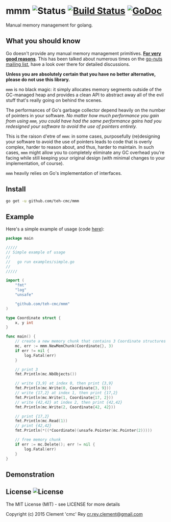 # mmm ![Status](https://img.shields.io/badge/status-stable-green.svg?style=plastic) [![Build Status](http://img.shields.io/travis/teh-cmc/mmm.svg?style=plastic)](https://travis-ci.org/teh-cmc/mmm) [![GoDoc](http://img.shields.io/badge/go-documentation-blue.svg?style=plastic)](http://godoc.org/github.com/teh-cmc/mmm)

Manual memory management for golang.

## What you should know

Go doesn't provide any manual memory management primitives. [**For very good reasons**]().
This has been talked about numerous times on the [go-nuts mailing list](), have a look over there for detailed discussions.

**Unless you are absolutely certain that you have no better alternative, please do not use this library.**

`mmm` is no black magic: it simply allocates memory segments outside of the GC-managed heap and provides a clean API to abstract away all of the evil stuff that's really going on behind the scenes.

The performances of Go's garbage collector depend heavily on the number of pointers in your software.
*No matter how much performance you gain from using `mmm`, you could have had the same performance gains had you redesigned your software to avoid the use of pointers entirely.*

This is the raison d'etre of `mmm`: in some cases, purposefully (re)designing your software to avoid the use of pointers leads to code that is overly complex, harder to reason about, and thus, harder to maintain. In such cases, `mmm` might allow you to completely eliminate any GC overhead you're facing while still keeping your original design (with minimal changes to your implementation, of course).

`mmm` heavily relies on Go's implementation of interfaces.

## Install

```bash
go get -u github.com/teh-cmc/mmm
```

## Example

Here's a simple example of usage (code [here](examples/simple.go)):

```Go
package main

/////
// Simple example of usage
//
//   go run examples/simple.go
//
/////

import (
	"fmt"
	"log"
	"unsafe"

	"github.com/teh-cmc/mmm"
)

type Coordinate struct {
	x, y int
}

func main() {
	// create a new memory chunk that contains 3 Coordinate structures
	mc, err := mmm.NewMemChunk(Coordinate{}, 3)
	if err != nil {
		log.Fatal(err)
	}

	// print 3
	fmt.Println(mc.NbObjects())

	// write {3,9} at index 0, then print {3,9}
	fmt.Println(mc.Write(0, Coordinate{3, 9}))
	// write {17,2} at index 1, then print {17,2}
	fmt.Println(mc.Write(1, Coordinate{17, 2}))
	// write {42,42} at index 2, then print {42,42}
	fmt.Println(mc.Write(2, Coordinate{42, 42}))

	// print {17,2}
	fmt.Println(mc.Read(1))
	// print {42,42}
	fmt.Println(*((*Coordinate)(unsafe.Pointer(mc.Pointer(2)))))

	// free memory chunk
	if err := mc.Delete(); err != nil {
		log.Fatal(err)
	}
}
```

## Demonstration

## License ![License](https://img.shields.io/badge/license-MIT-blue.svg?style=plastic)

The MIT License (MIT) - see LICENSE for more details

Copyright (c) 2015  Clement 'cmc' Rey  <cr.rey.clement@gmail.com>
